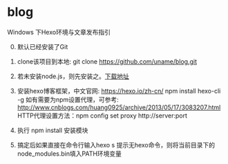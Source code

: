 # blog

Windows 下Hexo环境与文章发布指引

0. 默认已经安装了Git
1. clone该项目到本地:
git clone https://github.com/uname/blog.git

2. 若未安装node.js，则先安装之。[下载地址](https://nodejs.org/zh-cn/)
3. 安装hexo博客框架，中文官网: https://hexo.io/zh-cn/
npm install hexo-cli -g
如有需要为npm设置代理，可参考: http://www.cnblogs.com/huang0925/archive/2013/05/17/3083207.html
HTTP代理设置方法：npm config set proxy http://server:port

4. 执行 npm install 安装模块
5. 搞定后如果直接在命令行输入hexo s 提示无hexo命令，则将当前目录下的node_modules\.bin填入PATH环境变量
